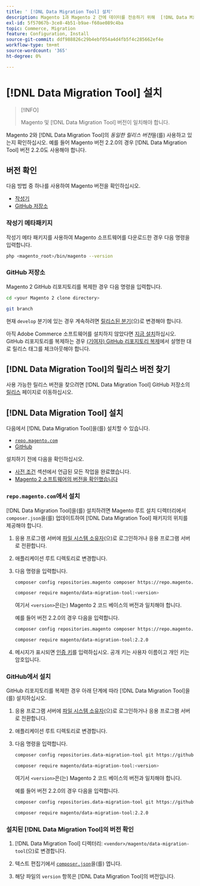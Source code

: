 ```yaml
---
title: ' [!DNL Data Migration Tool] 설치'
description: Magento 1과 Magento 2 간에 데이터를 전송하기 위해  [!DNL Data Migration Tool] 을(를) 설치하는 방법을 알아봅니다.
exl-id: 5f57067b-3ce8-4b51-b9ae-f60ae089c4ba
topic: Commerce, Migration
feature: Configuration, Install
source-git-commit: ddf988826c29b4ebf054a4d4fb5f4c285662ef4e
workflow-type: tm+mt
source-wordcount: '365'
ht-degree: 0%

---
```


# [!DNL Data Migration Tool] 설치

>[!INFO]
>
>Magento 및 [!DNL Data Migration Tool] 버전이 일치해야 합니다.


Magento 2와 [!DNL Data Migration Tool]의 *동일한 릴리스 버전*&#x200B;을(를) 사용하고 있는지 확인하십시오. 예를 들어 Magento 버전 2.2.0의 경우 [!DNL Data Migration Tool] 버전 2.2.0도 사용해야 합니다.

## 버전 확인

다음 방법 중 하나를 사용하여 Magento 버전을 확인하십시오.

- [작성기](#composer-metapackage)
- [GitHub 저장소](#github-repository)

### 작성기 메타패키지

작성기 메타 패키지를 사용하여 Magento 소프트웨어를 다운로드한 경우 다음 명령을 입력합니다.

```bash
php <magento_root>/bin/magento --version
```

### GitHub 저장소

Magento 2 GitHub 리포지토리를 복제한 경우 다음 명령을 입력합니다.

```bash
cd <your Magento 2 clone directory>
```

```bash
git branch
```

현재 `develop` 분기에 있는 경우 계속하려면 [릴리스된 분기](https://developer.adobe.com/commerce/contributor/guides/install/change-version/)(으)로 변경해야 합니다.

아직 Adobe Commerce 소프트웨어를 설치하지 않았다면 [지금 설치](../../installation/prerequisites/commerce.md)하십시오.
GitHub 리포지토리를 복제하는 경우 [(기여자) GitHub 리포지토리 복제](https://developer.adobe.com/commerce/contributor/guides/install/clone-repository/)에서 설명한 대로 릴리스 태그를 체크아웃해야 합니다.

## [!DNL Data Migration Tool]의 릴리스 버전 찾기

사용 가능한 릴리스 버전을 찾으려면 [!DNL Data Migration Tool] GitHub 저장소의 [릴리스](https://github.com/magento/data-migration-tool/releases) 페이지로 이동하십시오.

## [!DNL Data Migration Tool] 설치

다음에서 [!DNL Data Migration Tool]을(를) 설치할 수 있습니다.

- [`repo.magento.com`](#install-from-repomagentocom)
- [GitHub](#install-from-github)

설치하기 전에 다음을 확인하십시오.

- [사전 조건](prerequisites.md) 섹션에서 언급된 모든 작업을 완료했습니다.
- [Magento 2 소프트웨어의 버전을 확인했습니다](install.md#check-your-version)

### `repo.magento.com`에서 설치

[!DNL Data Migration Tool]을(를) 설치하려면 Magento 루트 설치 디렉터리에서 `composer.json`을(를) 업데이트하여 [!DNL Data Migration Tool] 패키지의 위치를 제공해야 합니다.

1. 응용 프로그램 서버에 [파일 시스템 소유자](../../installation/prerequisites/file-system/overview.md)(으)로 로그인하거나 응용 프로그램 서버로 전환합니다.
1. 애플리케이션 루트 디렉토리로 변경합니다.
1. 다음 명령을 입력합니다.

   ```bash
   composer config repositories.magento composer https://repo.magento.com
   ```

   ```bash
   composer require magento/data-migration-tool:<version>
   ```

   여기서 `<version>`은(는) Magento 2 코드 베이스의 버전과 일치해야 합니다.

   예를 들어 버전 2.2.0의 경우 다음을 입력합니다.

   ```bash
   composer config repositories.magento composer https://repo.magento.com
   ```

   ```bash
   composer require magento/data-migration-tool:2.2.0
   ```

1. 메시지가 표시되면 [인증 키](../../installation/prerequisites/authentication-keys.md)를 입력하십시오. 공개 키는 사용자 이름이고 개인 키는 암호입니다.

### GitHub에서 설치

GitHub 리포지토리를 복제한 경우 아래 단계에 따라 [!DNL Data Migration Tool]을(를) 설치하십시오.

1. 응용 프로그램 서버에 [파일 시스템 소유자](../../installation/prerequisites/file-system/overview.md)(으)로 로그인하거나 응용 프로그램 서버로 전환합니다.
1. 애플리케이션 루트 디렉토리로 변경합니다.
1. 다음 명령을 입력합니다.

   ```bash
   composer config repositories.data-migration-tool git https://github.com/magento/data-migration-tool
   ```

   ```bash
   composer require magento/data-migration-tool:<version>
   ```

   여기서 `<version>`은(는) Magento 2 코드 베이스의 버전과 일치해야 합니다.

   예를 들어 버전 2.2.0의 경우 다음을 입력합니다.

   ```bash
   composer config repositories.data-migration-tool git https://github.com/magento/data-migration-tool
   ```

   ```bash
   composer require magento/data-migration-tool:2.2.0
   ```

### 설치된 [!DNL Data Migration Tool]의 버전 확인

1. [!DNL Data Migration Tool] 디렉터리: `<vendor>/magento/data-migration-tool`(으)로 변경합니다.

1. 텍스트 편집기에서 [`composer.json`](https://github.com/magento/data-migration-tool/blob/2.4/composer.json)을(를) 엽니다.

1. 해당 파일의 `version` 항목은 [!DNL Data Migration Tool]의 버전입니다.
